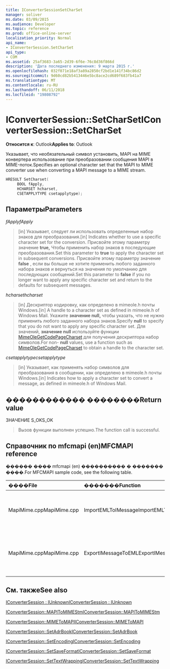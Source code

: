 ```yaml
---
title: IConverterSessionSetCharSet
manager: soliver
ms.date: 03/09/2015
ms.audience: Developer
ms.topic: reference
ms.prod: office-online-server
localization_priority: Normal
api_name:
- IConverterSession.SetCharSet
api_type:
- COM
ms.assetid: 25af3683-3a65-2d39-6f6e-76c8d36f866d
description: 'Дата последнего изменения: 9 марта 2015 г.'
ms.openlocfilehash: 032f071e18af3a89a2850cf2bd1e141f34bc86d2
ms.sourcegitcommit: 9d60cd82b5413446e5bc8ace2cd689f683fb41a7
ms.translationtype: MT
ms.contentlocale: ru-RU
ms.lasthandoff: 06/11/2018
ms.locfileid: "19808792"
---
```

# <a name="iconvertersessionsetcharset"></a><span data-ttu-id="d4ddc-103">IConverterSession::SetCharSet</span><span class="sxs-lookup"><span data-stu-id="d4ddc-103">IConverterSession::SetCharSet</span></span>

  
  
<span data-ttu-id="d4ddc-104">**Относится к**: Outlook</span><span class="sxs-lookup"><span data-stu-id="d4ddc-104">**Applies to**: Outlook</span></span> 
  
<span data-ttu-id="d4ddc-105">Указывает, что необязательный символ установить, MAPI на MIME конвертера использование при преобразовании сообщения MAPI в MIME-поток.</span><span class="sxs-lookup"><span data-stu-id="d4ddc-105">Specifies an optional character set that the MAPI to MIME converter use when converting a MAPI message to a MIME stream.</span></span>
  
```cpp
HRESULT SetCharset( 
     BOOL fApply, 
     HCHARSET hcharset, 
     CSETAPPLYTYPE csetapplytype); 
```

## <a name="parameters"></a><span data-ttu-id="d4ddc-106">Параметры</span><span class="sxs-lookup"><span data-stu-id="d4ddc-106">Parameters</span></span>

 <span data-ttu-id="d4ddc-107">_fApply_</span><span class="sxs-lookup"><span data-stu-id="d4ddc-107">_fApply_</span></span>
  
> <span data-ttu-id="d4ddc-108">[in] Указывает, следует ли использовать определенные набор знаков для преобразования.</span><span class="sxs-lookup"><span data-stu-id="d4ddc-108">[in] Indicates whether to use a specific character set for the conversion.</span></span> <span data-ttu-id="d4ddc-109">Присвойте этому параметру значение **true,** Чтобы применить набор знаков в последующие преобразования.</span><span class="sxs-lookup"><span data-stu-id="d4ddc-109">Set this parameter to **true** to apply the character set in subsequent conversions.</span></span> <span data-ttu-id="d4ddc-110">Присвойте этому параметру значение **false** , если вы больше не хотите применить любого заданного набора знаков и вернуться на значения по умолчанию для последующих сообщений.</span><span class="sxs-lookup"><span data-stu-id="d4ddc-110">Set this parameter to **false** if you no longer want to apply any specific character set and return to the defaults for subsequent messages.</span></span> 
    
 <span data-ttu-id="d4ddc-111">_hcharset_</span><span class="sxs-lookup"><span data-stu-id="d4ddc-111">_hcharset_</span></span>
  
> <span data-ttu-id="d4ddc-112">[in] Дескриптор кодировку, как определено в mimeole.h почты Windows.</span><span class="sxs-lookup"><span data-stu-id="d4ddc-112">[in] A handle to a character set as defined in mimeole.h of Windows Mail.</span></span> <span data-ttu-id="d4ddc-113">Укажите **значение null,** чтобы указать, что не нужно применить любого заданного набора знаков.</span><span class="sxs-lookup"><span data-stu-id="d4ddc-113">Specify **null** to specify that you do not want to apply any specific character set.</span></span> <span data-ttu-id="d4ddc-114">Для значений, **значение null** используйте функции [MimeOleGetCodePageCharset](http://msdn.microsoft.com/en-us/library/ms714746%28VS.85%29.aspx) для получения дескриптора набор символов.</span><span class="sxs-lookup"><span data-stu-id="d4ddc-114">For non- **null** values, use a function such as [MimeOleGetCodePageCharset](http://msdn.microsoft.com/en-us/library/ms714746%28VS.85%29.aspx) to obtain a handle to the character set.</span></span> 
    
 <span data-ttu-id="d4ddc-115">_csetapplytype_</span><span class="sxs-lookup"><span data-stu-id="d4ddc-115">_csetapplytype_</span></span>
  
> <span data-ttu-id="d4ddc-116">[in] Указывает, как применять набор символов для преобразования в сообщении, как определено в mimeole.h почты Windows.</span><span class="sxs-lookup"><span data-stu-id="d4ddc-116">[in] Indicates how to apply a character set to convert a message, as defined in mimeole.h of Windows Mail.</span></span>
    
## <a name="return-value"></a><span data-ttu-id="d4ddc-117">������������ ��������</span><span class="sxs-lookup"><span data-stu-id="d4ddc-117">Return value</span></span>

<span data-ttu-id="d4ddc-118">ЗНАЧЕНИЕ S_OK</span><span class="sxs-lookup"><span data-stu-id="d4ddc-118">S_OK</span></span>
  
> <span data-ttu-id="d4ddc-119">Вызов функции выполнен успешно.</span><span class="sxs-lookup"><span data-stu-id="d4ddc-119">The function call is successful.</span></span>
    
## <a name="mfcmapi-reference"></a><span data-ttu-id="d4ddc-120">Справочник по mfcmapi (en)</span><span class="sxs-lookup"><span data-stu-id="d4ddc-120">MFCMAPI reference</span></span>

<span data-ttu-id="d4ddc-121">������ ���� mfcmapi (en) ���������� � ������� ����.</span><span class="sxs-lookup"><span data-stu-id="d4ddc-121">For MFCMAPI sample code, see the following table.</span></span>
  
|<span data-ttu-id="d4ddc-122">**����**</span><span class="sxs-lookup"><span data-stu-id="d4ddc-122">**File**</span></span>|<span data-ttu-id="d4ddc-123">**�������**</span><span class="sxs-lookup"><span data-stu-id="d4ddc-123">**Function**</span></span>|<span data-ttu-id="d4ddc-124">**�����������**</span><span class="sxs-lookup"><span data-stu-id="d4ddc-124">**Comment**</span></span>|
|:-----|:-----|:-----|
|<span data-ttu-id="d4ddc-125">MapiMime.cpp</span><span class="sxs-lookup"><span data-stu-id="d4ddc-125">MapiMime.cpp</span></span>  <br/> |<span data-ttu-id="d4ddc-126">ImportEMLToIMessage</span><span class="sxs-lookup"><span data-stu-id="d4ddc-126">ImportEMLToIMessage</span></span>  <br/> |<span data-ttu-id="d4ddc-127">Mfcmapi (en) используется MimeToMAPI для преобразования EML-файла в сообщение MAPI.</span><span class="sxs-lookup"><span data-stu-id="d4ddc-127">MFCMAPI uses MimeToMAPI to convert an EML file to a MAPI message.</span></span>  <br/> |
|<span data-ttu-id="d4ddc-128">MapiMime.cpp</span><span class="sxs-lookup"><span data-stu-id="d4ddc-128">MapiMime.cpp</span></span>  <br/> |<span data-ttu-id="d4ddc-129">ExportIMessageToEML</span><span class="sxs-lookup"><span data-stu-id="d4ddc-129">ExportIMessageToEML</span></span>  <br/> |<span data-ttu-id="d4ddc-130">Mfcmapi (en) используется MAPIToMIMEStm для преобразования MAPI сообщения EML-файла.</span><span class="sxs-lookup"><span data-stu-id="d4ddc-130">MFCMAPI uses MAPIToMIMEStm to convert a MAPI message to an EML file.</span></span>  <br/> |
   
## <a name="see-also"></a><span data-ttu-id="d4ddc-131">См. также</span><span class="sxs-lookup"><span data-stu-id="d4ddc-131">See also</span></span>



[<span data-ttu-id="d4ddc-132">IConverterSession : IUnknown</span><span class="sxs-lookup"><span data-stu-id="d4ddc-132">IConverterSession : IUnknown</span></span>](iconvertersessioniunknown.md)
  
[<span data-ttu-id="d4ddc-133">IConverterSession::MAPIToMIMEStm</span><span class="sxs-lookup"><span data-stu-id="d4ddc-133">IConverterSession::MAPIToMIMEStm</span></span>](iconvertersession-mapitomimestm.md)
  
[<span data-ttu-id="d4ddc-134">IConverterSession::MIMEToMAPI</span><span class="sxs-lookup"><span data-stu-id="d4ddc-134">IConverterSession::MIMEToMAPI</span></span>](iconvertersession-mimetomapi.md)
  
[<span data-ttu-id="d4ddc-135">IConverterSession::SetAdrBook</span><span class="sxs-lookup"><span data-stu-id="d4ddc-135">IConverterSession::SetAdrBook</span></span>](iconvertersession-setadrbook.md)
  
[<span data-ttu-id="d4ddc-136">IConverterSession::SetEncoding</span><span class="sxs-lookup"><span data-stu-id="d4ddc-136">IConverterSession::SetEncoding</span></span>](iconvertersession-setencoding.md)
  
[<span data-ttu-id="d4ddc-137">IConverterSession::SetSaveFormat</span><span class="sxs-lookup"><span data-stu-id="d4ddc-137">IConverterSession::SetSaveFormat</span></span>](iconvertersession-setsaveformat.md)
  
[<span data-ttu-id="d4ddc-138">IConverterSession::SetTextWrapping</span><span class="sxs-lookup"><span data-stu-id="d4ddc-138">IConverterSession::SetTextWrapping</span></span>](iconvertersession-settextwrapping.md)

